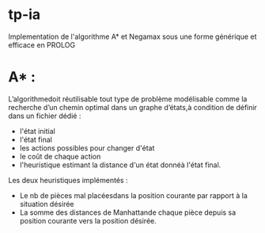 # tp-ia
Implementation de l'algorithme A* et Negamax sous une forme générique et efficace en PROLOG
# A* :
L’algorithmedoit réutilisable tout type de problème modélisable comme la recherche d’un chemin optimal dans un graphe d’états,à condition de définir dans un fichier dédié :
* l'état initial
* l'état final
* les actions possibles pour changer d'état
* le coût de chaque action
* l'heuristique estimant la distance d'un état donnéà l'état final.

Les deux heuristiques implémentés :
* Le nb de pièces mal placéesdans la position courante par rapport à la situation désirée
* La somme des distances de Manhattande chaque pièce depuis sa position courante vers la position désirée.
